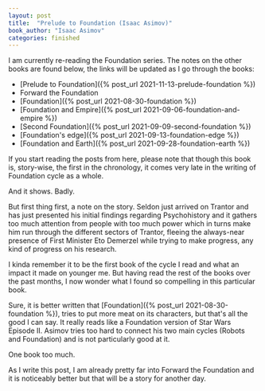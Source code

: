 ```yaml
---
layout: post
title:  "Prelude to Foundation (Isaac Asimov)"
book_author: "Isaac Asimov"
categories: finished
---
```


I am currently re-reading the Foundation series. The notes on the other books are found below, the links will be updated as I go through the books:

- [Prelude to Foundation]({% post_url 2021-11-13-prelude-foundation %})
- Forward the Foundation
- [Foundation]({% post_url 2021-08-30-foundation %})
- [Foundation and Empire]({% post_url 2021-09-06-foundation-and-empire %})
- [Second Foundation]({% post_url 2021-09-09-second-foundation %})
- [Foundation's edge]({% post_url 2021-09-13-foundation-edge %})
- [Foundation and Earth]({% post_url 2021-09-28-foundation-earth %})

If you start reading the posts from here, please note that though this book is, story-wise, the first in the chronology, it comes very late in the writing of Foundation cycle as a whole.

And it shows. Badly.

But first thing first, a note on the story. Seldon just arrived on Trantor and has just presented his initial findings regarding Psychohistory and it gathers too much attention from people with too much power which in turns make him run through the different sectors of Trantor, fleeing the always-near presence of First Minister Eto Demerzel while trying to make progress, any kind of progress on his research.

I kinda remember it to be the first book of the cycle I read and what an impact it made on younger me. But having read the rest of the books over the past months, I now wonder what I found so compelling in this particular book.

Sure, it is better written that [Foundation]({% post_url 2021-08-30-foundation %}), tries to put more meat on its characters, but that's all the good I can say. It really reads like a Foundation version of Star Wars Episode II. Asimov tries too hard to connect his two main cycles (Robots and Foundation) and is not particularly good at it.

One book too much.

As I write this post, I am already pretty far into Forward the Foundation and it is noticeably better but that will be a story for another day.